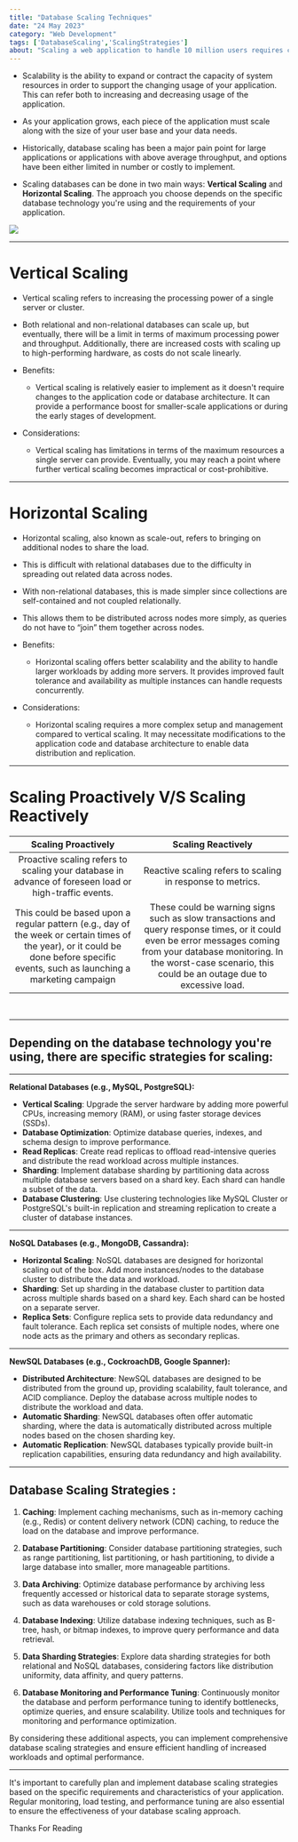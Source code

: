 ```yaml
---
title: "Database Scaling Techniques"
date: "24 May 2023"
category: "Web Development"
tags: ['DatabaseScaling','ScalingStrategies']
about: "Scaling a web application to handle 10 million users requires careful planning and the implementation of various strategies. Scaling databases can be done in two main ways: vertical scaling and horizontal scaling. The approach you choose depends on the specific database technology you're using and the requirements of your application."
---
```


- Scalability is the ability to expand or contract the capacity of system resources in order to support the changing usage of your application. This can refer both to increasing and decreasing usage of the application.

- As your application grows, each piece of the application must scale along with the size of your user base and your data needs. 

- Historically, database scaling has been a major pain point for large applications or applications with above average throughput, and options have been either limited in number or costly to implement.

- Scaling databases can be done in two main ways: **Vertical Scaling** and **Horizontal Scaling**. The approach you choose depends on the specific database technology you're using and the requirements of your application.


<img src="/images/db_scaling/db_scaling.png">
<br>

___

# Vertical Scaling
- Vertical scaling refers to increasing the processing power of a single server or cluster. 
- Both relational and non-relational databases can scale up, but eventually, there will be a limit in terms of maximum processing power and throughput. Additionally, there are increased costs with scaling up to high-performing hardware, as costs do not scale linearly.

- Benefits: 
    - Vertical scaling is relatively easier to implement as it doesn't require changes to the application code or database architecture. It can provide a performance boost for smaller-scale applications or during the early stages of development.
- Considerations: 
    - Vertical scaling has limitations in terms of the maximum resources a single server can provide. Eventually, you may reach a point where further vertical scaling becomes impractical or cost-prohibitive.
___
# Horizontal Scaling
- Horizontal scaling, also known as scale-out, refers to bringing on additional nodes to share the load. 
- This is difficult with relational databases due to the difficulty in spreading out related data across nodes. 
- With non-relational databases, this is made simpler since collections are self-contained and not coupled relationally. 
- This allows them to be distributed across nodes more simply, as queries do not have to “join” them together across nodes.

- Benefits: 
    - Horizontal scaling offers better scalability and the ability to handle larger workloads by adding more servers. It provides improved fault tolerance and availability as multiple instances can handle requests concurrently.
- Considerations: 
    - Horizontal scaling requires a more complex setup and management compared to vertical scaling. It may necessitate modifications to the application code and database architecture to enable data distribution and replication.

___
# Scaling Proactively V/S Scaling Reactively

| Scaling Proactively | Scaling Reactively |
| :-----------: | :-----------: |
| Proactive scaling refers to scaling your database in advance of foreseen load or high-traffic events. | Reactive scaling refers to scaling in response to metrics. |
| This could be based upon a regular pattern (e.g., day of the week or certain times of the year), or it could be done before specific events, such as launching a marketing campaign | These could be warning signs such as slow transactions and query response times, or it could even be error messages coming from your database monitoring. In the worst-case scenario, this could be an outage due to excessive load. |

<br>

___ 

## **Depending on the database technology you're using, there are specific strategies for scaling:**

___
**Relational Databases (e.g., MySQL, PostgreSQL):**
- **Vertical Scaling**: Upgrade the server hardware by adding more powerful CPUs, increasing memory (RAM), or using faster storage devices (SSDs).
- **Database Optimization**: Optimize database queries, indexes, and schema design to improve performance.
- **Read Replicas**: Create read replicas to offload read-intensive queries and distribute the read workload across multiple instances.
- **Sharding**: Implement database sharding by partitioning data across multiple database servers based on a shard key. Each shard can handle a subset of the data.
- **Database Clustering**: Use clustering technologies like MySQL Cluster or PostgreSQL's built-in replication and streaming replication to create a cluster of database instances.
___

**NoSQL Databases (e.g., MongoDB, Cassandra):**

- **Horizontal Scaling**: NoSQL databases are designed for horizontal scaling out of the box. Add more instances/nodes to the database cluster to distribute the data and workload.
- **Sharding**: Set up sharding in the database cluster to partition data across multiple shards based on a shard key. Each shard can be hosted on a separate server.
- **Replica Sets**: Configure replica sets to provide data redundancy and fault tolerance. Each replica set consists of multiple nodes, where one node acts as the primary and others as secondary replicas.

___

**NewSQL Databases (e.g., CockroachDB, Google Spanner):**

- **Distributed Architecture**: NewSQL databases are designed to be distributed from the ground up, providing scalability, fault tolerance, and ACID compliance. Deploy the database across multiple nodes to distribute the workload and data.
- **Automatic Sharding**: NewSQL databases often offer automatic sharding, where the data is automatically distributed across multiple nodes based on the chosen sharding key.
- **Automatic Replication**: NewSQL databases typically provide built-in replication capabilities, ensuring data redundancy and high availability.
___
## Database Scaling Strategies :

1. **Caching**: Implement caching mechanisms, such as in-memory caching (e.g., Redis) or content delivery network (CDN) caching, to reduce the load on the database and improve performance.

2. **Database Partitioning**: Consider database partitioning strategies, such as range partitioning, list partitioning, or hash partitioning, to divide a large database into smaller, more manageable partitions.

3. **Data Archiving**: Optimize database performance by archiving less frequently accessed or historical data to separate storage systems, such as data warehouses or cold storage solutions.

4. **Database Indexing**: Utilize database indexing techniques, such as B-tree, hash, or bitmap indexes, to improve query performance and data retrieval.

5. **Data Sharding Strategies**: Explore data sharding strategies for both relational and NoSQL databases, considering factors like distribution uniformity, data affinity, and query patterns.

6. **Database Monitoring and Performance Tuning**: Continuously monitor the database and perform performance tuning to identify bottlenecks, optimize queries, and ensure scalability. Utilize tools and techniques for monitoring and performance optimization.

By considering these additional aspects, you can implement comprehensive database scaling strategies and ensure efficient handling of increased workloads and optimal performance.
___

It's important to carefully plan and implement database scaling strategies based on the specific requirements and characteristics of your application. Regular monitoring, load testing, and performance tuning are also essential to ensure the effectiveness of your database scaling approach.

Thanks For Reading 

<br>
<br>

